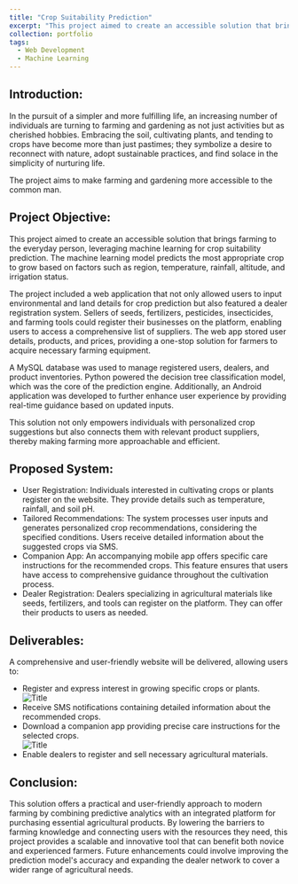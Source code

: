 ```yaml
---
title: "Crop Suitability Prediction"
excerpt: "This project aimed to create an accessible solution that brings farming to the everyday person, leveraging machine learning for crop suitability prediction. The machine learning model predicts the most appropriate crop to grow based on factors such as region, temperature, rainfall, altitude, and irrigation status..<br/>[![Title](https://navoditamathur.github.io/files/cropsuitability.jpg)](https://navoditamathur.github.io/portfolio/portfolio-CropSuitabilityPrediction/)"
collection: portfolio
tags: 
  - Web Development
  - Machine Learning
---
```


Introduction:
-------
In the pursuit of a simpler and more fulfilling life, an increasing number of individuals are turning to farming and gardening as not just activities but as cherished hobbies. Embracing the soil, cultivating plants, and tending to crops have become more than just pastimes; they symbolize a desire to reconnect with nature, adopt sustainable practices, and find solace in the simplicity of nurturing life.

The project aims to make farming and gardening more accessible to the common man.

Project Objective:
-------
This project aimed to create an accessible solution that brings farming to the everyday person, leveraging machine learning for crop suitability prediction. The machine learning model predicts the most appropriate crop to grow based on factors such as region, temperature, rainfall, altitude, and irrigation status.

The project included a web application that not only allowed users to input environmental and land details for crop prediction but also featured a dealer registration system. Sellers of seeds, fertilizers, pesticides, insecticides, and farming tools could register their businesses on the platform, enabling users to access a comprehensive list of suppliers. The web app stored user details, products, and prices, providing a one-stop solution for farmers to acquire necessary farming equipment.

A MySQL database was used to manage registered users, dealers, and product inventories. Python powered the decision tree classification model, which was the core of the prediction engine. Additionally, an Android application was developed to further enhance user experience by providing real-time guidance based on updated inputs.

This solution not only empowers individuals with personalized crop suggestions but also connects them with relevant product suppliers, thereby making farming more approachable and efficient.

Proposed System:
-------
* User Registration: Individuals interested in cultivating crops or plants register on the website. They provide details such as temperature, rainfall, and soil pH.
* Tailored Recommendations: The system processes user inputs and generates personalized crop recommendations, considering the specified conditions. Users receive detailed information about the suggested crops via SMS.
* Companion App: An accompanying mobile app offers specific care instructions for the recommended crops. This feature ensures that users have access to comprehensive guidance throughout the cultivation process.
* Dealer Registration: Dealers specializing in agricultural materials like seeds, fertilizers, and tools can register on the platform. They can offer their products to users as needed.

Deliverables:
-------
A comprehensive and user-friendly website will be delivered, allowing users to:
* Register and express interest in growing specific crops or plants.<br/>
  ![Title](https://navoditamathur.github.io/files/major_web.png)
* Receive SMS notifications containing detailed information about the recommended crops.
* Download a companion app providing precise care instructions for the selected crops.<br/>
  ![Title](https://navoditamathur.github.io/files/major_mobile.png)
* Enable dealers to register and sell necessary agricultural materials.

Conclusion:
------
This solution offers a practical and user-friendly approach to modern farming by combining predictive analytics with an integrated platform for purchasing essential agricultural products. By lowering the barriers to farming knowledge and connecting users with the resources they need, this project provides a scalable and innovative tool that can benefit both novice and experienced farmers. Future enhancements could involve improving the prediction model's accuracy and expanding the dealer network to cover a wider range of agricultural needs.

